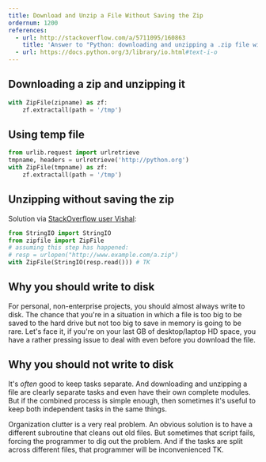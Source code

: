 ```yaml
---
title: Download and Unzip a File Without Saving the Zip
ordernum: 1200
references:
  - url: http://stackoverflow.com/a/5711095/160863
    title: 'Answer to "Python: downloading and unzipping a .zip file without writing to disk"'  
  - url: https://docs.python.org/3/library/io.html#text-i-o
---
```



## Downloading a zip and unzipping it 

~~~py
with ZipFile(zipname) as zf:
    zf.extractall(path = '/tmp')
~~~


## Using temp file

~~~py
from urlib.request import urlretrieve
tmpname, headers = urlretrieve('http://python.org') 
with ZipFile(tmpname) as zf:
    zf.extractall(path = '/tmp')
~~~




## Unzipping without saving the zip

Solution via [StackOverflow user Vishal](http://stackoverflow.com/a/5711095/160863):

~~~py
from StringIO import StringIO
from zipfile import ZipFile
# assuming this step has happened:
# resp = urlopen("http://www.example.com/a.zip")
with ZipFile(StringIO(resp.read())) # TK
~~~




## Why you should write to disk

For personal, non-enterprise projects, you should almost always write to disk. The chance that you're in a situation in which a file is too big to be saved to the hard drive but not too big to save in memory is going to be rare. Let's face it, if you're on your last GB of desktop/laptop HD space, you have a rather pressing issue to deal with even before you download the file.


## Why you should not write to disk


It's _often_ good to keep tasks separate. And downloading and unzipping a file are clearly separate tasks and even have their own complete modules. But if the combined process is simple enough, then sometimes it's useful to keep both independent tasks in the same things.

Organization clutter is a very real problem. An obvious solution is to have a different subroutine that cleans out old files. But sometimes that script fails, forcing the programmer to dig out the problem. And if the tasks are split across different files, that programmer will be inconvenienced TK.




